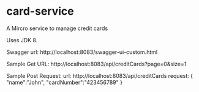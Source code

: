 # card-service
A Mircro service to manage credit cards

Uses JDK 8.

Swagger url: 
http://localhost:8083/swagger-ui-custom.html

Sample Get URL:
http://localhost:8083/api/creditCards?page=0&size=1

Sample Post Request:
url: http://localhost:8083/api/creditCards
request:
{
    "name":"John",
    "cardNumber":"423456789"
}
